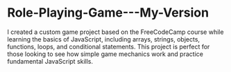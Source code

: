 # Role-Playing-Game---My-Version
I created a custom game project based on the FreeCodeCamp course while learning the basics of JavaScript, including arrays, strings, objects, functions, loops, and conditional statements.  This project is perfect for those looking to see how simple game mechanics work and practice fundamental JavaScript skills.
